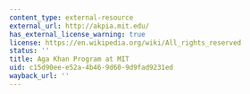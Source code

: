 ```yaml
---
content_type: external-resource
external_url: http://akpia.mit.edu/
has_external_license_warning: true
license: https://en.wikipedia.org/wiki/All_rights_reserved
status: ''
title: Aga Khan Program at MIT
uid: c15d90ee-e52a-4b46-9d60-9d9fad9231ed
wayback_url: ''
---
```

